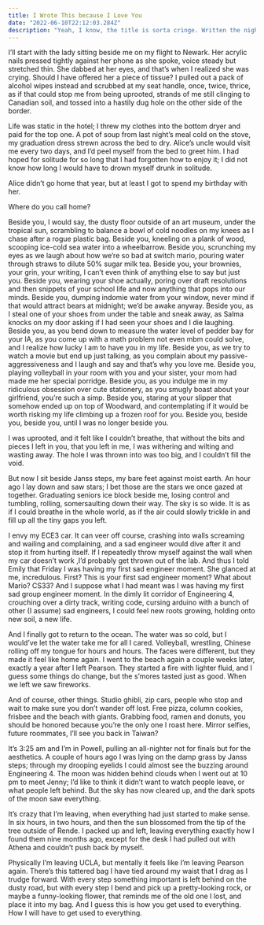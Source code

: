 ```yaml
---
title: I Wrote This because I Love You
date: "2022-06-10T22:12:03.284Z"
description: "Yeah, I know, the title is sorta cringe. Written the night before flying home for summer, the first half by Janss Steps and the second half in Night Powell. It got too cold :("
---
```

I’ll start with the lady sitting beside me on my flight to Newark. Her acrylic nails pressed tightly against her phone as she spoke, voice steady but stretched thin. She dabbed at her eyes, and that’s when I realized she was crying. Should I have offered her a piece of tissue? I pulled out a pack of alcohol wipes instead and scrubbed at my seat handle, once, twice, thrice, as if that could stop me from being uprooted, strands of me still clinging to Canadian soil, and tossed into a hastily dug hole on the other side of the border. 

Life was static in the hotel; I threw my clothes into the bottom dryer and paid for the top one. A pot of soup from last night’s meal cold on the stove, my graduation dress strewn across the bed to dry. Alice’s uncle would visit me every two days, and I’d peel myself from the bed to greet him. I had hoped for solitude for so long that I had forgotten how to enjoy it; I did not know how long I would have to drown myself drunk in solitude. 

Alice didn’t go home that year, but at least I got to spend my birthday with her. 

Where do you call home? 

Beside you, I would say, the dusty floor outside of an art museum, under the tropical sun, scrambling to balance a bowl of cold noodles on my knees as I chase after a rogue plastic bag. Beside you, kneeling on a plank of wood, scooping ice-cold sea water into a wheelbarrow. Beside you, scrunching my eyes as we laugh about how we’re so bad at switch mario, pouring water through straws to dilute 50% sugar milk tea. Beside you, your brownies, your grin, your writing, I can’t even think of anything else to say but just you. Beside you, wearing your shoe actually, poring over draft resolutions and then snippets of your school life and now anything that pops into our minds. Beside you, dumping indomie water from your window, never mind if that would attract bears at midnight; we’d be awake anyway. Beside you, as I steal one of your shoes from under the table and sneak away, as Salma knocks on my door asking if I had seen your shoes and I die laughing. Beside you, as you bend down to measure the water level of pedder bay for your IA, as you come up with a math problem not even mbm could solve, and I realize how lucky I am to have you in my life. Beside you, as we try to watch a movie but end up just talking, as you complain about my passive-aggressiveness and I laugh and say and that’s why you love me. Beside you, playing volleyball in your room with you and your sister, your mom had made me her special porridge. Beside you, as you indulge me in my ridiculous obsession over cute stationery, as you smugly boast about your girlfriend, you’re such a simp. Beside you, staring at your slipper that somehow ended up on top of Woodward, and contemplating if it would be worth risking my life climbing up a frozen roof for you. Beside you, beside you, beside you, until I was no longer beside you.

I was uprooted, and it felt like I couldn’t breathe, that without the bits and pieces I left in you, that you left in me, I was withering and wilting and wasting away. The hole I was thrown into was too big, and I couldn’t fill the void. 

But now I sit beside Janss steps, my bare feet against moist earth. An hour ago I lay down and saw stars; I bet those are the stars we once gazed at together. Graduating seniors ice block beside me, losing control and tumbling, rolling, somersaulting down their way. The sky is so wide. It is as if I could breathe in the whole world, as if the air could slowly trickle in and fill up all the tiny gaps you left.

I envy my ECE3 car. It can veer off course, crashing into walls screaming and wailing and complaining, and a sad engineer would dive after it and stop it from hurting itself. If I repeatedly throw myself against the wall when my car doesn’t work ,I’d probably get thrown out of the lab. And thus I told Emily that Friday I was having my first sad engineer moment. She glanced at me, incredulous. First? This is your first sad engineer moment? What about Mario? CS33? And I suppose what I had meant was I was having my first sad group engineer moment. In the dimly lit corridor of Engineering 4, crouching over a dirty track, writing code, cursing arduino with a bunch of other (I assume) sad engineers, I could feel new roots growing, holding onto new soil, a new life. 

And I finally got to return to the ocean. The water was so cold, but I would’ve let the water take me for all I cared. Volleyball, wrestling, Chinese rolling off my tongue for hours and hours. The faces were different, but they made it feel like home again. I went to the beach again a couple weeks later, exactly a year after I left Pearson. They started a fire with lighter fluid, and I guess some things do change, but the s’mores tasted just as good. When we left we saw fireworks. 

And of course, other things. Studio ghibli, zip cars, people who stop and wait to make sure you don’t wander off lost. Free pizza, column cookies, frisbee and the beach with giants. Grabbing food, ramen and donuts, you should be honored because you’re the only one I roast here. Mirror selfies, future roommates, I’ll see you back in Taiwan?

It’s 3:25 am and I’m in Powell, pulling an all-nighter not for finals but for the aesthetics. A couple of hours ago I was lying on the damp grass by Janss steps; through my drooping eyelids I could almost see the buzzing around Engineering 4. The moon was hidden behind clouds when I went out at 10 pm to meet Jenny; I’d like to think it didn’t want to watch people leave, or what people left behind. But the sky has now cleared up, and the dark spots of the moon saw everything. 

It’s crazy that I’m leaving, when everything had just started to make sense. In six hours, in two hours, and then the sun blossomed from the tip of the tree outside of Rende. I packed up and left, leaving everything exactly how I found them nine months ago, except for the desk I had pulled out with Athena and couldn’t push back by myself.

Physically I’m leaving UCLA, but mentally it feels like I’m leaving Pearson again. There’s this tattered bag I have tied around my waist that I drag as I trudge forward. With every step something important is left behind on the dusty road, but with every step I bend and pick up a pretty-looking rock, or maybe a funny-looking flower, that reminds me of the old one I lost, and place it into my bag. And I guess this is how you get used to everything. How I will have to get used to everything.
